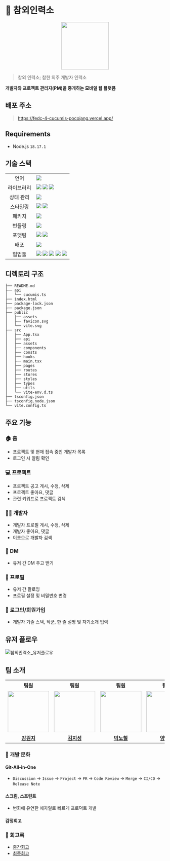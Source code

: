 # 🍐 참외인력소
<div align="center">   
  <img src="https://github.com/prgrms-fe-devcourse/FEDC4_CUCUMIS_Pocojang/assets/49032882/bcbaa202-40cb-45d3-aebb-7be83de8cc89" width="150px"/>
</div>

> 참외 인력소; 참한 외주 개발자 인력소
> 
**개발자와 프로젝트 관리자(PM)을 중개하는 모바일 웹 플랫폼**

## 배포 주소
> https://fedc-4-cucumis-pocojang.vercel.app/

## Requirements
- Node.js `18.17.1`

## 기술 스택
<table>
<tr>
  <td align="center">언어</td>
  <td>
    <img src="https://img.shields.io/badge/TypeScript-4976C1?style=for-the-badge&logo=Typescript&logoColor=white">
  </td>
</tr>
<tr>
  <td align="center">라이브러리</td>
  <td>
    <img src="https://img.shields.io/badge/React-61DAFB?style=for-the-badge&logo=React&logoColor=black">
    <img src="https://img.shields.io/badge/React Router-CA4245?style=for-the-badge&logo=React Router&logoColor=white">
    <img src="https://img.shields.io/badge/Axios-5A29E4?style=for-the-badge&logo=Axios&logoColor=white">
  </td>
</tr>
<tr>
  <td align="center">상태 관리</td>
  <td>
    <img src="https://img.shields.io/badge/Redux Toolkit-764ABC?style=for-the-badge&logo=Redux&logoColor=white">
  </td>
</tr>
<tr>
  <td align="center">스타일링</td>
  <td>
    <img src="https://img.shields.io/badge/MUI-007FFF?style=for-the-badge&logo=MUI&logoColor=white">
    <img src="https://img.shields.io/badge/Emotion-DB7093?style=for-the-badge&logo=Emotion&logoColor=white">
  </td>
</tr>
<tr>
  <td align="center">패키지</td>
  <td>
    <img src="https://img.shields.io/badge/NPM-CB3837?style=for-the-badge&logo=NPM&logoColor=white">
  </td>
</tr>
<tr>
  <td align="center">번들링</td>
  <td>
    <img src="https://img.shields.io/badge/Vite-646CFF?style=for-the-badge&logo=Vite&logoColor=white">
  </td>
</tr>
<tr>
  <td align="center">포맷팅</td>
  <td>
    <img src="https://img.shields.io/badge/Eslint-4B32C3?style=for-the-badge&logo=Eslint&logoColor=white">
    <img src="https://img.shields.io/badge/Prettier-F7B93E?style=for-the-badge&logo=Prettier&logoColor=black">
  </td>
</tr>
<tr>
  <td align="center">배포</td>
  <td>
    <img src="https://img.shields.io/badge/Vercel-000000?style=for-the-badge&logo=Vercel&logoColor=white">
  </td>
</tr>
<tr>
  <td align="center">협업툴</td>
  <td>
    <img src="https://img.shields.io/badge/Github-181717?style=for-the-badge&logo=Github&logoColor=white">
    <img src="https://img.shields.io/badge/Figma-F24E1E?style=for-the-badge&logo=Figma&logoColor=white">
    <img src="https://img.shields.io/badge/Notion-181717?style=for-the-badge&logo=Notion&logoColor=white">
    <img src="https://img.shields.io/badge/Slack-4A154B?style=for-the-badge&logo=Slack&logoColor=white">
    <img src="https://img.shields.io/badge/Discord-5865F2?style=for-the-badge&logo=Discord&logoColor=white">
  </td>
</tr>
</table>

## 디렉토리 구조
```
├── README.md
├── api
│   └── cucumis.ts
├── index.html
├── package-lock.json
├── package.json
├── public
│   ├── assets
│   ├── favicon.svg
│   └── vite.svg
├── src
│   ├── App.tsx
│   ├── api
│   ├── assets
│   ├── components
│   ├── consts
│   ├── hooks
│   ├── main.tsx
│   ├── pages
│   ├── routes
│   ├── stores
│   ├── styles
│   ├── types
│   ├── utils
│   └── vite-env.d.ts
├── tsconfig.json
├── tsconfig.node.json
└── vite.config.ts
```

## 주요 기능
### 🏠 홈
- 프로젝트 및 현재 접속 중인 개발자 목록
- 로그인 시 알림 확인
### 💻 프로젝트
- 프로젝트 공고 게시, 수정, 삭제
- 프로젝트 좋아요, 댓글
- 관련 키워드로 프로젝트 검색
### 🧑‍💻 개발자
- 개발자 프로필 게시, 수정, 삭제
- 개발자 좋아요, 댓글
- 이름으로 개발자 검색
### 📩 DM
- 유저 간 DM 주고 받기
### 👤 프로필
- 유저 간 팔로잉
- 프로필 설정 및 비밀번호 변경
### 🔐 로그인/회원가입
- 개발자 기술 스택, 직군, 한 줄 설명 및 자기소개 입력

## 유저 플로우
![참외인력소_유저플로우](https://github.com/prgrms-fe-devcourse/FEDC4_CUCUMIS_Pocojang/assets/49032882/8aa563f5-4770-4348-8f09-0c01ff092dee)

## 팀 소개
<table>
  <tr>
    <th align="center">팀원</th>
    <th align="center">팀원</th>
    <th align="center">팀원</th>
    <th align="center">팀장</th> 
    <th align="center">팀원</th>
  </tr>
  <tr>
    <td align="center"><a href="https://github.com/1g2g"><img src="https://avatars.githubusercontent.com/1g2g" width="130px;" alt=""></a></td>
    <td align="center"><a href="https://github.com/jisung24"><img src="https://avatars.githubusercontent.com/jisung24" width="130px;" alt=""></a></td>
    <td align="center"><a href="https://github.com/qkdl60"><img src="https://avatars.githubusercontent.com/qkdl60" width="130px;" alt=""></a></td>
    <td align="center"><a href="https://github.com/kutta97"><img src="https://avatars.githubusercontent.com/kutta97" width="130px;" alt=""></a></td>
    <td align="center"><a href="https://github.com/eeseung"><img src="https://avatars.githubusercontent.com/eeseung" width="130px;" alt=""></a></td>
  </tr>
  <tr>
    <td align="center"><a href="https://github.com/1g2g"><b>강원지</b></a></td>
    <td align="center"><a href="https://github.com/jisung24"><b>김지성</b></a></td>
    <td align="center"><a href="https://github.com/qkdl60"><b>박노철</b></a></td>
    <td align="center"><a href="https://github.com/kutta97"><b>양혜진</b></a></td>
    <td align="center"><a href="https://github.com/eeseung"><b>이승희</b></a></td>
  </tr>
</table>

### 👥 개발 문화
#### Git-All-in-One
- `Discussion` → `Issue` → `Project` → `PR` → `Code Review` → `Merge` → `CI/CD` → `Release Note`
#### 스크럼, 스프린트
- 변화에 유연한 애자일로 빠르게 프로덕트 개발
#### 감정회고

### 📝 회고록
- [중간회고](https://prgrms.notion.site/0ee6a8edd56e4ebdb2945d7a129e5b9e?pvs=4)
- [최종회고](https://prgrms.notion.site/eae78e43de5c4caab8eee92d65770d72?pvs=4)
